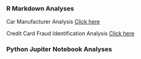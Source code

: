 <h3>R Markdown Analyses</h3>
<p1>Car Manufacturer Analysis</p1>
<a href="http://rpubs.com/atowey01/CarManufacturerHTML">Click here</a>
<br/>

<p1>Credit Card Fraud Identification Analysis</p1>
<a href="http://rpubs.com/atowey01/CCTransactionAnalysis">Click here</a>
<br/>
<h3>Python Jupiter Notebook Analyses</h3>

